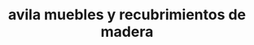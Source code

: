 ---
title: "avila muebles y recubrimientos de madera"
url: /zitacuaro/avila-muebles-y-recubrimientos-de-madera/
shop: Möbel
---